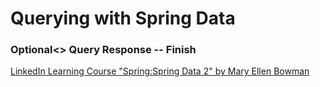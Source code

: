 # Querying with Spring Data
### Optional<> Query Response -- Finish

[LinkedIn Learning Course "Spring:Spring Data 2" by Mary Ellen Bowman](http://bit.ly/SpringData)
